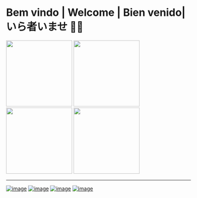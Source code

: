 <h1>Bem vindo | Welcome | Bien venido| いら者いませ 🍷🗿</h1>

<div display="inline-block">
   <img height="180em" src="https://github-readme-stats-eight-theta.vercel.app/api?username=PiriDev&show_icons=true&theme=nightowl&include_all_commits=true&count_private=true&hide_border=disable"/>
   <img height="180em" src="https://github.com/PiriDev/PiriDev/blob/PiriProjects/giorno-giorno-giovanna.gif">
</div>
<div display="inline-block">
   <img height="180em" src="https://github.com/PiriDev/PiriDev/blob/PiriProjects/abbacchio-fmega.gif">
   <img height="180em"  src="https://github-readme-stats-eight-theta.vercel.app/api/top-langs/?username=PiriDev&layout=compact&langs_count=8&theme=nightowl&card_width=430&hide_border=disable"/>
</div>

<hr>

<a href="https://devvini.com/">![image](https://img.shields.io/badge/Meu_Site-7B42BC?style=for-the-badge&logo=ghost&logoColor=white)</a>
<a href="https://www.linkedin.com/in/vinicius-miranda-gonzaga/">![image](https://img.shields.io/badge/LinkedIn-0077B5?style=for-the-badge&logo=linkedin&logoColor=white)</a>
<a href="https://www.youtube.com/channel/UCZEgTlcjNd4493It9UINyEg">![image](https://img.shields.io/badge/YouTube-FF0000?style=for-the-badge&logo=youtube&logoColor=white)</a>
<a href="https://www.instagram.com/viniii.css/">![image](https://img.shields.io/badge/Instagram-E4405F?style=for-the-badge&logo=instagram&logoColor=white)</a>


